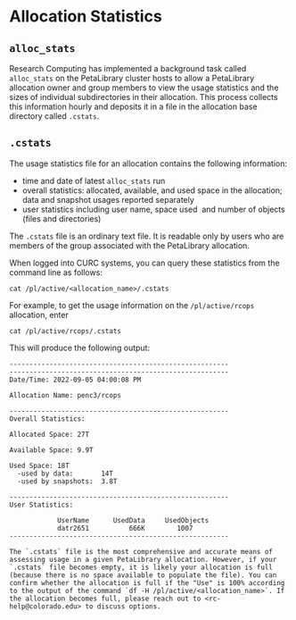# Allocation Statistics 

## `alloc_stats`
Research Computing has implemented a background task called `alloc_stats` 
on the PetaLibrary cluster hosts to allow a PetaLibrary allocation owner 
and group members to view the usage statistics and the sizes of individual 
subdirectories in their allocation. This process collects this information 
hourly and deposits it in a file in the allocation base directory called 
`.cstats`.

## `.cstats`
The usage statistics file for an allocation contains the following 
information:

- time and date of latest `alloc_stats` run
- overall statistics: allocated, available, and used space in the 
allocation; data and snapshot usages reported separately
- user statistics including user name, space used  and number of objects 
(files and directories)

The `.cstats` file is an ordinary text file. It is readable only by users 
who are members of the group associated with the PetaLibrary allocation. 

When logged into CURC systems, you can query these statistics from the 
command line as follows: 

```
cat /pl/active/<allocation_name>/.cstats
```

For example, to get the usage information on the `/pl/active/rcops` 
allocation, enter 

```
cat /pl/active/rcops/.cstats
```

This will produce the following output:

```
-------------------------------------------------------
-------------------------------------------------------
Date/Time: 2022-09-05 04:00:08 PM

Allocation Name: penc3/rcops

-------------------------------------------------------
Overall Statistics:

Allocated Space: 27T

Available Space: 9.9T

Used Space: 18T
  -used by data:       14T
  -used by snapshots:  3.8T

-------------------------------------------------------
User Statistics:

            UserName      UsedData     UsedObjects
            datr2651	      666K	      1007
-------------------------------------------------------
```

```{note}
The `.cstats` file is the most comprehensive and accurate means of assessing usage in a given PetaLibrary allocation. However, if your `.cstats` file becomes empty, it is likely your allocation is full (because there is no space available to populate the file). You can confirm whether the allocation is full if the "Use" is 100% according to the output of the command `df -H /pl/active/<allocation_name>`. If the allocation becomes full, please reach out to <rc-help@colorado.edu> to discuss options. 
```


